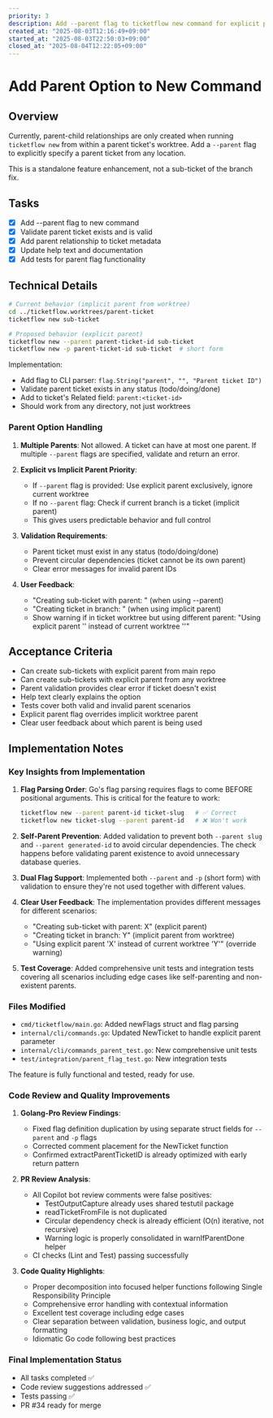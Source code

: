 ```yaml
---
priority: 3
description: Add --parent flag to ticketflow new command for explicit parent relationships
created_at: "2025-08-03T12:16:49+09:00"
started_at: "2025-08-03T22:50:03+09:00"
closed_at: "2025-08-04T12:22:05+09:00"
---
```


# Add Parent Option to New Command

## Overview
Currently, parent-child relationships are only created when running `ticketflow new` from within a parent ticket's worktree. Add a `--parent` flag to explicitly specify a parent ticket from any location.

This is a standalone feature enhancement, not a sub-ticket of the branch fix.

## Tasks
- [x] Add --parent flag to new command
- [x] Validate parent ticket exists and is valid
- [x] Add parent relationship to ticket metadata
- [x] Update help text and documentation
- [x] Add tests for parent flag functionality

## Technical Details
```bash
# Current behavior (implicit parent from worktree)
cd ../ticketflow.worktrees/parent-ticket
ticketflow new sub-ticket

# Proposed behavior (explicit parent)
ticketflow new --parent parent-ticket-id sub-ticket
ticketflow new -p parent-ticket-id sub-ticket  # short form
```

Implementation:
- Add flag to CLI parser: `flag.String("parent", "", "Parent ticket ID")`
- Validate parent ticket exists in any status (todo/doing/done)
- Add to ticket's Related field: `parent:<ticket-id>`
- Should work from any directory, not just worktrees

### Parent Option Handling
1. **Multiple Parents**: Not allowed. A ticket can have at most one parent. If multiple `--parent` flags are specified, validate and return an error.
2. **Explicit vs Implicit Parent Priority**:
   - If `--parent` flag is provided: Use explicit parent exclusively, ignore current worktree
   - If no `--parent` flag: Check if current branch is a ticket (implicit parent)
   - This gives users predictable behavior and full control

3. **Validation Requirements**:
   - Parent ticket must exist in any status (todo/doing/done)
   - Prevent circular dependencies (ticket cannot be its own parent)
   - Clear error messages for invalid parent IDs

4. **User Feedback**:
   - "Creating sub-ticket with parent: <explicit-parent-id>" (when using --parent)
   - "Creating ticket in branch: <current-branch>" (when using implicit parent)
   - Show warning if in ticket worktree but using different parent: "Using explicit parent '<parent-id>' instead of current worktree '<current-ticket>'"

## Acceptance Criteria
- Can create sub-tickets with explicit parent from main repo
- Can create sub-tickets with explicit parent from any worktree
- Parent validation provides clear error if ticket doesn't exist
- Help text clearly explains the option
- Tests cover both valid and invalid parent scenarios
- Explicit parent flag overrides implicit worktree parent
- Clear user feedback about which parent is being used

## Implementation Notes

### Key Insights from Implementation

1. **Flag Parsing Order**: Go's flag parsing requires flags to come BEFORE positional arguments. This is critical for the feature to work:
   ```bash
   ticketflow new --parent parent-id ticket-slug   # ✅ Correct
   ticketflow new ticket-slug --parent parent-id   # ❌ Won't work
   ```

2. **Self-Parent Prevention**: Added validation to prevent both `--parent slug` and `--parent generated-id` to avoid circular dependencies. The check happens before validating parent existence to avoid unnecessary database queries.

3. **Dual Flag Support**: Implemented both `--parent` and `-p` (short form) with validation to ensure they're not used together with different values.

4. **Clear User Feedback**: The implementation provides different messages for different scenarios:
   - "Creating sub-ticket with parent: X" (explicit parent)
   - "Creating ticket in branch: Y" (implicit parent from worktree)
   - "Using explicit parent 'X' instead of current worktree 'Y'" (override warning)

5. **Test Coverage**: Added comprehensive unit tests and integration tests covering all scenarios including edge cases like self-parenting and non-existent parents.

### Files Modified
- `cmd/ticketflow/main.go`: Added newFlags struct and flag parsing
- `internal/cli/commands.go`: Updated NewTicket to handle explicit parent parameter
- `internal/cli/commands_parent_test.go`: New comprehensive unit tests
- `test/integration/parent_flag_test.go`: New integration tests

The feature is fully functional and tested, ready for use.

### Code Review and Quality Improvements

1. **Golang-Pro Review Findings**: 
   - Fixed flag definition duplication by using separate struct fields for `--parent` and `-p` flags
   - Corrected comment placement for the NewTicket function
   - Confirmed extractParentTicketID is already optimized with early return pattern

2. **PR Review Analysis**:
   - All Copilot bot review comments were false positives:
     - TestOutputCapture already uses shared testutil package
     - readTicketFromFile is not duplicated
     - Circular dependency check is already efficient (O(n) iterative, not recursive)
     - Warning logic is properly consolidated in warnIfParentDone helper
   - CI checks (Lint and Test) passing successfully

3. **Code Quality Highlights**:
   - Proper decomposition into focused helper functions following Single Responsibility Principle
   - Comprehensive error handling with contextual information
   - Excellent test coverage including edge cases
   - Clear separation between validation, business logic, and output formatting
   - Idiomatic Go code following best practices

### Final Implementation Status
- All tasks completed ✅
- Code review suggestions addressed ✅
- Tests passing ✅
- PR #34 ready for merge
